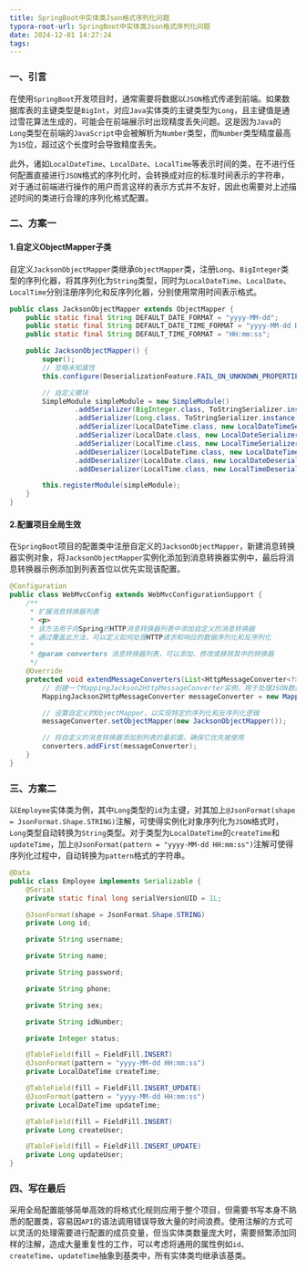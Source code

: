 ```yaml
---
title: SpringBoot中实体类Json格式序列化问题
typora-root-url: SpringBoot中实体类Json格式序列化问题
date: 2024-12-01 14:27:24
tags:
---
```

### 一、引言

在使用`SpringBoot`开发项目时，通常需要将数据以`JSON`格式传递到前端。如果数据库表的主键类型是`BigInt`，对应`Java`实体类的主键类型为`Long`，且主键值是通过雪花算法生成的，可能会在前端展示时出现精度丢失问题。这是因为`Java`的`Long`类型在前端的`JavaScript`中会被解析为`Number`类型，而`Number`类型精度最高为`15`位，超过这个长度时会导致精度丢失。

此外，诸如`LocalDateTime`、`LocalDate`、`LocalTime`等表示时间的类，在不进行任何配置直接进行`JSON`格式的序列化时，会转换成对应的标准时间表示的字符串，对于通过前端进行操作的用户而言这样的表示方式并不友好，因此也需要对上述描述时间的类进行合理的序列化格式配置。

### 二、方案一

#### 1.自定义ObjectMapper子类

自定义`JacksonObjectMapper`类继承`ObjectMapper`类，注册`Long`、`BigInteger`类型的序列化器，将其序列化为`String`类型，同时为`LocalDateTime`、`LocalDate`、`LocalTime`分别注册序列化和反序列化器，分别使用常用时间表示格式。

```java
public class JacksonObjectMapper extends ObjectMapper {
    public static final String DEFAULT_DATE_FORMAT = "yyyy-MM-dd";
    public static final String DEFAULT_DATE_TIME_FORMAT = "yyyy-MM-dd HH:mm:ss";
    public static final String DEFAULT_TIME_FORMAT = "HH:mm:ss";

    public JacksonObjectMapper() {
        super();
        // 忽略未知属性
        this.configure(DeserializationFeature.FAIL_ON_UNKNOWN_PROPERTIES, false);

        // 自定义模块
        SimpleModule simpleModule = new SimpleModule()
                .addSerializer(BigInteger.class, ToStringSerializer.instance) // BigInteger 序列化为字符串
                .addSerializer(Long.class, ToStringSerializer.instance)       // Long 序列化为字符串
                .addSerializer(LocalDateTime.class, new LocalDateTimeSerializer(DateTimeFormatter.ofPattern(DEFAULT_DATE_TIME_FORMAT)))
                .addSerializer(LocalDate.class, new LocalDateSerializer(DateTimeFormatter.ofPattern(DEFAULT_DATE_FORMAT)))
                .addSerializer(LocalTime.class, new LocalTimeSerializer(DateTimeFormatter.ofPattern(DEFAULT_TIME_FORMAT)))
                .addDeserializer(LocalDateTime.class, new LocalDateTimeDeserializer(DateTimeFormatter.ofPattern(DEFAULT_DATE_TIME_FORMAT)))
                .addDeserializer(LocalDate.class, new LocalDateDeserializer(DateTimeFormatter.ofPattern(DEFAULT_DATE_FORMAT)))
                .addDeserializer(LocalTime.class, new LocalTimeDeserializer(DateTimeFormatter.ofPattern(DEFAULT_TIME_FORMAT)));

        this.registerModule(simpleModule);
    }
}
```

#### 2.配置项目全局生效

在`SpringBoot`项目的配置类中注册自定义的`JacksonObjectMapper`，新建消息转换器实例对象，将`JacksonObjectMapper`实例化添加到消息转换器实例中，最后将消息转换器示例添加到列表首位以优先实现该配置。

```java
@Configuration
public class WebMvcConfig extends WebMvcConfigurationSupport {
    /**
     * 扩展消息转换器列表
     * <p>
     * 该方法用于向Spring的HTTP消息转换器列表中添加自定义的消息转换器
     * 通过覆盖此方法，可以定义如何处理HTTP请求和响应的数据序列化和反序列化
     *
     * @param converters 消息转换器列表，可以添加、修改或移除其中的转换器
     */
    @Override
    protected void extendMessageConverters(List<HttpMessageConverter<?>> converters) {
        // 创建一个MappingJackson2HttpMessageConverter实例，用于处理JSON数据的转换
        MappingJackson2HttpMessageConverter messageConverter = new MappingJackson2HttpMessageConverter();

        // 设置自定义的ObjectMapper，以实现特定的序列化和反序列化逻辑
        messageConverter.setObjectMapper(new JacksonObjectMapper());

        // 将自定义的消息转换器添加到列表的最前面，确保它优先被使用
        converters.addFirst(messageConverter);
    }
}
```

### 三、方案二

以`Employee`实体类为例，其中`Long`类型的`id`为主键，对其加上`@JsonFormat(shape = JsonFormat.Shape.STRING)`注解，可使得实例化对象序列化为`JSON`格式时，`Long`类型自动转换为`String`类型。对于类型为`LocalDateTime`的`createTime`和`updateTime`，加上`@JsonFormat(pattern = "yyyy-MM-dd HH:mm:ss")`注解可使得序列化过程中，自动转换为`pattern`格式的字符串。

```java
@Data
public class Employee implements Serializable {
    @Serial
    private static final long serialVersionUID = 1L;

    @JsonFormat(shape = JsonFormat.Shape.STRING)
    private Long id;

    private String username;

    private String name;

    private String password;

    private String phone;

    private String sex;

    private String idNumber;

    private Integer status;

    @TableField(fill = FieldFill.INSERT)
    @JsonFormat(pattern = "yyyy-MM-dd HH:mm:ss")
    private LocalDateTime createTime;

    @TableField(fill = FieldFill.INSERT_UPDATE)
    @JsonFormat(pattern = "yyyy-MM-dd HH:mm:ss")
    private LocalDateTime updateTime;

    @TableField(fill = FieldFill.INSERT)
    private Long createUser;

    @TableField(fill = FieldFill.INSERT_UPDATE)
    private Long updateUser;
}
```

### 四、写在最后

采用全局配置能够简单高效的将格式化规则应用于整个项目，但需要书写本身不熟悉的配置类，容易因`API`的语法调用错误导致大量的时间浪费。使用注解的方式可以灵活的处理需要进行配置的成员变量，但当实体类数量庞大时，需要频繁添加同样的注解，造成大量重复性的工作，可以考虑将通用的属性例如`id`、`createTime`、`updateTime`抽象到基类中，所有实体类均继承该基类。